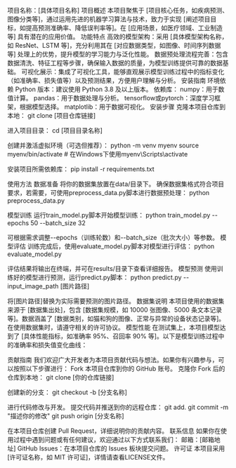 项目名称：[具体项目名称]
项目概述
本项目聚焦于 [项目核心任务，如疾病预测、图像分类等]，通过运用先进的机器学习算法与技术，致力于实现 [阐述项目目标，如提高预测准确率、降低误判率等]。在 [应用场景，如医疗领域、工业制造等] 具有潜在的应用价值。
功能特点
高效的模型架构：采用 [具体模型架构名称，如 ResNet、LSTM 等]，充分利用其在 [对应数据类型，如图像、时间序列数据等] 处理上的优势，提升模型的学习能力与泛化性能。
数据预处理流程完善：包含数据清洗、特征工程等步骤，确保输入数据的质量，为模型训练提供可靠的数据基础。
可视化展示：集成了可视化工具，能够直观展示模型训练过程中的指标变化（如准确率、损失值等）以及预测结果，方便用户理解与分析。
安装指南
环境依赖
Python 版本：建议使用 Python 3.8 及以上版本。
依赖库：
numpy：用于数值计算。
pandas：用于数据处理与分析。
tensorflow或pytorch：深度学习框架，根据模型选择。
matplotlib：用于数据可视化。
安装步骤
克隆本项目仓库到本地：
git clone [项目仓库链接]

进入项目目录：
cd [项目目录名称]

创建并激活虚拟环境（可选但推荐）：
python -m venv myenv
source myenv/bin/activate  # 在Windows下使用myenv\Scripts\activate

安装项目所需依赖库：
pip install -r requirements.txt

使用方法
数据准备
将你的数据集放置在data/目录下。
确保数据集格式符合项目要求，若需要，可使用preprocess_data.py脚本进行数据预处理：
python preprocess_data.py

模型训练
运行train_model.py脚本开始模型训练：
python train_model.py --epochs 50 --batch_size 32

可根据需求调整--epochs（训练轮数）和--batch_size（批次大小）等参数。
模型评估
训练完成后，使用evaluate_model.py脚本对模型进行评估：
python evaluate_model.py

评估结果将输出在终端，并可在results/目录下查看详细报告。
模型预测
使用训练好的模型进行预测，运行predict.py脚本：
python predict.py --input_image_path [图片路径]

将[图片路径]替换为实际需要预测的图片路径。
数据集说明
本项目使用的数据集来源于 [数据集出处]，包含 [数据集规模，如 10000 张图像、5000 条文本记录等]。数据涵盖了 [数据类别，如猫和狗的图像、正常与异常的设备状态记录等]。在使用数据集时，请遵守相关的许可协议。
模型性能
在测试集上，本项目模型达到了 [具体性能指标，如准确率 95%、召回率 90% 等]。以下是模型训练过程中的准确率和损失值变化曲线：
 
 
贡献指南
我们欢迎广大开发者为本项目贡献代码与想法。如果你有兴趣参与，可以按照以下步骤进行：
Fork 本项目仓库到你的 GitHub 账号。
克隆你 Fork 后的仓库到本地：
git clone [你的仓库链接]

创建新的分支：
git checkout -b [分支名称]

进行代码修改与开发。
提交代码并推送到你的远程仓库：
git add.
git commit -m "描述你的修改"
git push origin [分支名称]

在本项目仓库创建 Pull Request，详细说明你的贡献内容。
联系信息
如果你在使用过程中遇到问题或有任何建议，欢迎通过以下方式联系我们：
邮箱：[邮箱地址]
GitHub Issues：在本项目仓库的 Issues 板块提交问题。
许可证
本项目采用 [许可证名称，如 MIT 许可证]，详情请查看LICENSE文件。

